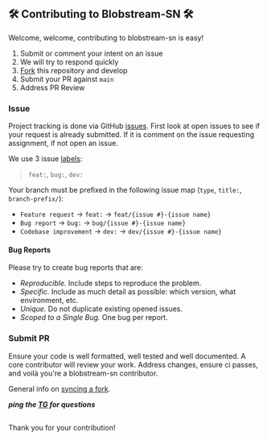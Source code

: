 ## 🛠️ Contributing to Blobstream-SN 🛠️

Welcome, welcome, contributing to blobstream-sn is easy!

1. Submit or comment your intent on an issue
2. We will try to respond quickly
3. [Fork](https://docs.github.com/en/pull-requests/collaborating-with-pull-requests/working-with-forks/fork-a-repo) this repository and develop
4. Submit your PR against `main`
5. Address PR Review

### Issue

Project tracking is done via GitHub [issues](https://github.com/keep-starknet-strange/blobstream-sn/issues).
First look at open issues to see if your request is already submitted. If it is comment on the issue requesting assignment,
if not open an issue.

We use 3 issue [labels](https://github.com/keep-starknet-strange/blobstream-sn/issues/new):

> `feat:`, `bug:`, `dev:`

Your branch must be prefixed in the following issue map (`type`, `title:`, `branch-prefix/`):

- `Feature request` -> `feat:` -> `feat/{issue #}-{issue name}`
- `Bug report` -> `bug:` -> `bug/{issue #}-{issue name}`
- `Codebase improvement` -> `dev:` -> `dev/{issue #}-{issue name}`

#### Bug Reports
Please try to create bug reports that are:

- _Reproducible._ Include steps to reproduce the problem.
- _Specific._ Include as much detail as possible: which version, what environment, etc.
- _Unique._ Do not duplicate existing opened issues.
- _Scoped to a Single Bug._ One bug per report.

### Submit PR

Ensure your code is well formatted, well tested and well documented. A core contributor
will review your work. Address changes, ensure ci passes, and voilà you're a blobstream-sn contributor.

General info on [syncing a fork](https://docs.github.com/en/pull-requests/collaborating-with-pull-requests/working-with-forks/syncing-a-fork).

***ping the [TG](https://t.me/+N7UqCg2hxA4wNTZh) for questions***

##

Thank you for your contribution!

